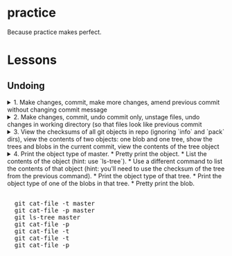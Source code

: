 # practice
Because practice makes perfect.

# Lessons
## Undoing
<details>
  <summary>1. Make changes, commit, make more changes, amend previous commit without changing commit message</summary>
  <br>
  <pre> 
  git commit --amend --no-edit
  </pre>
</details>

<details>
  <summary>2. Make changes, commit, undo commit only, unstage files, undo changes in working directory (so that files look like previous commit</summary>
  <br>
  <pre> 
  git reset --soft HEAD^
  git reset .
  git checkout .
  </pre>
</details>

<details>
  <summary>3. View the checksums of all git objects in repo (ignoring `info` and `pack` dirs), view the contents of two objects: one blob and one tree, show the trees and blobs in the current commit, view the contents of the tree object</summary>
  <br>
  <pre> 
  tree -I "info|pack" .git/objects
  git cat-file -t <checksum>   # To determine type of obj
  git cat-file -p <checksum>   # To view contents of obj
  git ls-tree master <or checksum>
  git cat-file -p <checksum>   # To view contents of obj (even trees!)
  </pre>
</details>

<details>
  <summary>
  4. Print the object type of master.
  * Pretty print the object.
  * List the contents of the object (hint: use `ls-tree`).
  * Use a different command to list the contents of that object (hint: you'll need to use the checksum of the tree from the previous command).
  * Print the object type of that tree.
  * Print the object type of one of the blobs in that tree.
  * Pretty print the blob.
  <br>
  <pre> 
  git cat-file -t master
  git cat-file -p master
  git ls-tree master
  git cat-file -p <checksum of tree>
  git cat-file -t <checksum of tree>
  git cat-file -t <checksum of a blob>
  git cat-file -p <checksum of a blob>
  </pre>
</details>
